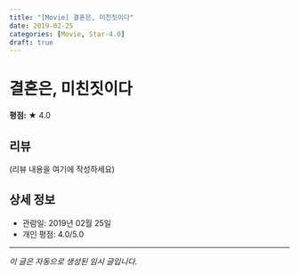 ```yaml
---
title: "[Movie] 결혼은, 미친짓이다"
date: 2019-02-25
categories: [Movie, Star-4.0]
draft: true
---
```


# 결혼은, 미친짓이다

**평점:** ★ 4.0

## 리뷰

(리뷰 내용을 여기에 작성하세요)

## 상세 정보

- 관람일: 2019년 02월 25일
- 개인 평점: 4.0/5.0

---

*이 글은 자동으로 생성된 임시 글입니다.*
